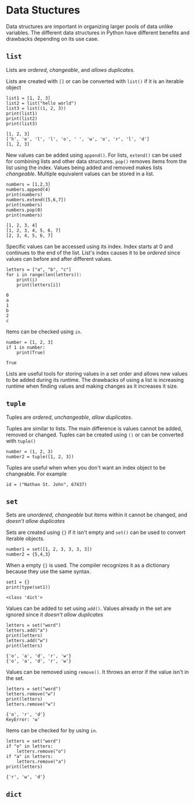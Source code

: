 # Data Stuctures

Data structures are important in organizing larger pools of data unlike variables. The different data structures in Python have different benefits and drawbacks depending on its use case.

## `list`

Lists are *ordered*, *changeable*, and *allows duplicates*.

Lists are created with `[]` or can be converted with `list()` if it is an iterable object

```python3
list1 = [1, 2, 3]
list2 = list("hello world")
list3 = list((1, 2, 3))
print(list1)
print(list2)
print(list3)
```

```
[1, 2, 3]
['h', 'e', 'l', 'l', 'o', ' ', 'w', 'o', 'r', 'l', 'd']
[1, 2, 3]
```

New values can be added using `append()`. For lists, `extend()` can be used for combining lists and other data structures. `pop()` removes items from the list using the index. Values being added and removed makes lists *changeable*. Multiple equivalent values can be stored in a list.

```python3
numbers = [1,2,3]
numbers.append(4)
print(numbers)
numbers.extend([5,6,7])
print(numbers)
numbers.pop(0)
print(numbers)
```

```
[1, 2, 3, 4]
[1, 2, 3, 4, 5, 6, 7]
[2, 3, 4, 5, 6, 7]
```

Specific values can be accessed using its index. Index starts at 0 and continues to the end of the list. List's index causes it to be *ordered* since values can before and after different values.

```python3
letters = ["a", "b", "c"]
for i in range(len(letters)):
    print(i)
    print(letters[i])
```

```
0
a
1
b
2
c
```

Items can be checked using `in`.

```python3
number = [1, 2, 3]
if 1 in number:
    print(True)
```

```
True
```

Lists are useful tools for storing values in a set order and allows new values to be added during its runtime. The drawbacks of using a list is increasing runtime when finding values and making changes as it increases it size.

## `tuple`

Tuples are *ordered*, *unchangeable*, *allow duplicates*.

Tuples are similar to lists. The main difference is values cannot be added, removed or changed. Tuples can be created using `()` or can be converted with `tuple()`

```python3
number = (1, 2, 3)
number2 = tuple([1, 2, 3])
```

Tuples are useful when when you don't want an index object to be changeable. For example

```python3
id = ("Nathan St. John", 67437)
```

## `set`

Sets are *unordered*, *changeable* but items within it cannot be changed, and *doesn't allow duplicates*

Sets are created using `{}` if it isn't empty and `set()` can be used to convert iterable objects.

```python3
number1 = set([1, 2, 3, 3, 3, 3])
number2 = {5,4,3}
```

When a empty `{}` is used. The compiler recognizes it as a dictionary because they use the same syntax.

```python3
set1 = {}
print(type(set1))
```

```
<class 'dict'>
```
Values can be added to set using `add()`. Values already in the set are ignored since it *doesn't allow duplicates*

```python3
letters = set("word")
letters.add("a")
print(letters)
letters.add("w")
print(letters)
```

```
{'o', 'a', 'd', 'r', 'w'}
{'o', 'a', 'd', 'r', 'w'}
```

Values can be removed using `remove()`. It throws an error if the value isn't in the set.

```python3
letters = set("word")
letters.remove("w")
print(letters)
letters.remove("w")
```

```
{'o', 'r', 'd'}
KeyError: 'w'
```

Items can be checked for by using `in`.

```
letters = set("word")
if "o" in letters:
    letters.remove("o")
if "a" in letters:
    letters.remove("a")
print(letters)
```

```
{'r', 'w', 'd'}
```

## `dict`